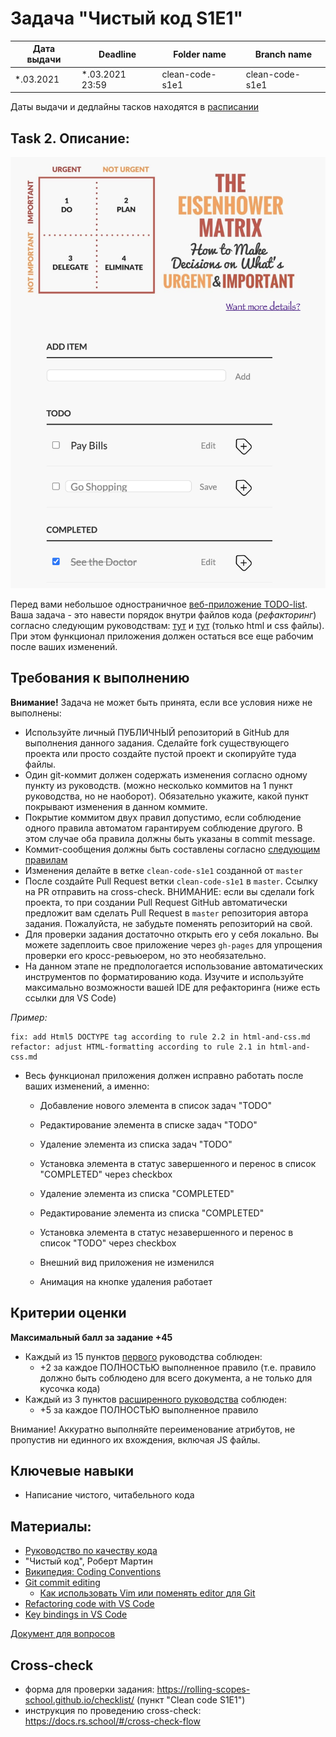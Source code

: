 # Задача "Чистый код S1E1"

| Дата выдачи | Deadline        | Folder name     | Branch name     |
| ----------- | --------------- | --------------- | --------------- |
| *.03.2021   | *.03.2021 23:59 | clean-code-s1e1 | clean-code-s1e1 |

Даты выдачи и дедлайны тасков находятся в [расписании](https://docs.google.com/spreadsheets/d/1oM2O8DtjC0HodB3j7hcIResaWBw8P18tXkOl1ymelvE/edit#gid=1646898206)

## Task 2. Описание: 

![image](../images/clean-code.png)

Перед вами небольшое одностраничное [веб-приложение TODO-list](https://github.com/ViktoryiaYatskova/clean-code-s1e1).
Ваша задача - это навести порядок внутри файлов кода (_рефакторинг_) согласно следующим руководствам:
 [тут](stage1/tasks/clean-code/guidelines/html-and-css.md)
 и [тут](stage1/tasks/clean-code/guidelines/html-and-css-extended.md) (только html и css файлы). 
При этом функционал приложения должен остаться все еще рабочим после ваших изменений.

## Требования к выполнению

**Внимание!** Задача не может быть принята, если все условия ниже не выполнены:

- Используйте личный ПУБЛИЧНЫЙ репозиторий в GitHub для выполнения данного задания.
 Сделайте fork существующего проекта или просто создайте пустой проект и скопируйте туда файлы.
- Один git-коммит должен содержать изменения согласно одному пункту из руководств.
(можно несколько коммитов на 1 пункт руководства, но не наоборот).
Обязательно укажите, какой пункт покрывают изменения в данном коммите.
- Покрытие коммитом двух правил допустимо, если соблюдение одного правила автоматом гарантируем соблюдение другого.
В этом случае оба правила должны быть указаны в commit message.
- Коммит-сообщения должны быть составлены согласно [следующим правилам](stage1/tasks/clean-code/guidelines/commits.md)
- Изменения делайте в ветке `clean-code-s1e1` созданной от `master`
- После создайте Pull Request ветки `clean-code-s1e1` в `master`. Ссылку на PR отправить на cross-check. ВНИМАНИЕ: если вы сделали fork проекта, то при создании Pull Request GitHub автоматически предложит вам сделать Pull Request в `master` репозитория автора задания. Пожалуйста, не забудьте поменять репозиторий на свой.
- Для проверки задания достаточно открыть его у себя локально. Вы можете задеплоить свое приложение через `gh-pages` для упрощения проверки его кросс-ревьюером,
 но это необязательно.
 - На данном этапе не предпологается использование автоматических инструментов по форматированию кода.
 Изучите и используйте максимально возможности вашей IDE для рефакторинга (ниже есть ссылки для VS Code)

_Пример:_
```
fix: add Html5 DOCTYPE tag according to rule 2.2 in html-and-css.md
refactor: adjust HTML-formatting according to rule 2.1 in html-and-css.md
```

- Весь функционал приложения должен исправно работать после ваших изменений, а именно:

    - Добавление нового элемента в список задач "TODO"
    - Редактирование элемента в списке задач "TODO"
    - Удаление элемента из списка задач "TODO"
    - Установка элемента в статус завершенного и перенос в список "COMPLETED" через checkbox

    - Удаление элемента из списка "COMPLETED"
    - Редактирование элемента из списка "COMPLETED"
    - Установка элемента в статус незавершенного и перенос в список "TODO" через checkbox

    - Внешний вид приложения не изменился
    - Анимация на кнопке удаления работает

## Критерии оценки

**Максимальный балл за задание +45**

- Каждый из 15 пунктов [первого](stage1/tasks/clean-code/guidelines/html-and-css.md) руководства соблюден:
    - +2 за каждое ПОЛНОСТЬЮ выполненное правило
    (т.е. правило должно быть соблюдено для всего документа, а не только для кусочка кода)
- Каждый из 3 пунктов [расширенного руководства](stage1/tasks/clean-code/guidelines/html-and-css-extended.md) соблюден: 
    - +5 за каждое ПОЛНОСТЬЮ выполненное правило

Внимание! Аккуратно выполняйте переименование атрибутов, не пропустив ни единного их вхождения, включая JS файлы.

## Ключевые навыки
- Написание чистого, читабельного кода

## Материалы:
- [Руководство по качеству кода](stage1/tasks/clean-code/guidelines/generic-principles.md)
- "Чистый код", Роберт Мартин
- [Википедия: Coding Conventions](https://en.wikipedia.org/wiki/Coding_conventions)
- [Git commit editing](https://git-scm.com/book/en/v2/Git-Tools-Rewriting-History)
    - [Как использовать Vim или поменять editor для Git](https://www.tempertemper.net/blog/changing-editor-for-git-on-the-command-line)
- [Refactoring code with VS Code](https://code.visualstudio.com/docs/editor/refactoring)
- [Key bindings in VS Code](https://code.visualstudio.com/docs/getstarted/keybindings)

[Документ для вопросов](https://docs.google.com/spreadsheets/d/1lgzmc72mKCmYvHimvqBNENgKJuXMON8q1f1s4GEnEVI/edit?usp=sharing)

## Cross-check
- форма для проверки задания: https://rolling-scopes-school.github.io/checklist/ (пункт "Clean code S1E1")
- инструкция по проведению cross-check: https://docs.rs.school/#/cross-check-flow
